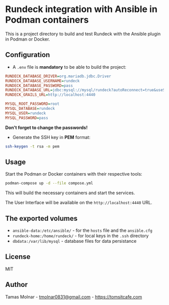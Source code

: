 # Rundeck integration with Ansible in Podman containers

This is a project directory to build and test Rundeck with the Ansible plugin in Podman or Docker.

## Configuration

- A `.env` file is **mandatory** to be able to build the project:

```ini
RUNDECK_DATABASE_DRIVER=org.mariadb.jdbc.Driver
RUNDECK_DATABASE_USERNAME=rundeck
RUNDECK_DATABASE_PASSWORD=pass
RUNDECK_DATABASE_URL=jdbc:mysql://mysql/rundeck?autoReconnect=true&useSSL=false
RUNDECK_GRAILS_URL=http://localhost:4440

MYSQL_ROOT_PASSWORD=root
MYSQL_DATABASE=rundeck
MYSQL_USER=rundeck
MYSQL_PASSWORD=pass
```

**Don't forget to change the passwords!**

- Generate the SSH key in **PEM** format:

```bash
ssh-keygen -t rsa -m pem
```

## Usage

Start the Podman or Docker containers with their respective tools:

```bash
podman-compose up -d --file compose.yml
```

This will build the necessary containers and start the services.

The User Interface will be available on the `http://localhost:4440` URL.

## The exported volumes

- `ansible-data:/etc/ansible/` - for the `hosts` file and the `ansible.cfg`
- `rundeck-home:/home/rundeck/` - for local keys in the `.ssh` directory
- `dbdata:/var/lib/mysql` - database files for data persistance

## License

MIT

## Author

Tamas Molnar - <tmolnar0831@gmail.com> - <https://tomsitcafe.com>
